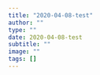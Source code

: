 ```yaml
---
title: "2020-04-08-test"
author: ""
type: ""
date: 2020-04-08-test
subtitle: ""
image: ""
tags: []
---
```

